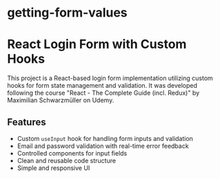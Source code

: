 # getting-form-values  
# React Login Form with Custom Hooks

This project is a React-based login form implementation utilizing custom hooks for form state management and validation. It was developed following the course "React - The Complete Guide (incl. Redux)" by Maximilian Schwarzmüller on Udemy.

## Features

- Custom `useInput` hook for handling form inputs and validation
- Email and password validation with real-time error feedback
- Controlled components for input fields
- Clean and reusable code structure
- Simple and responsive UI


